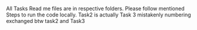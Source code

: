 All Tasks Read me files are in respective folders. Please follow mentioned Steps to run the code locally. Task2 is actually Task 3 mistakenly numbering exchanged btw task2 and Task3
